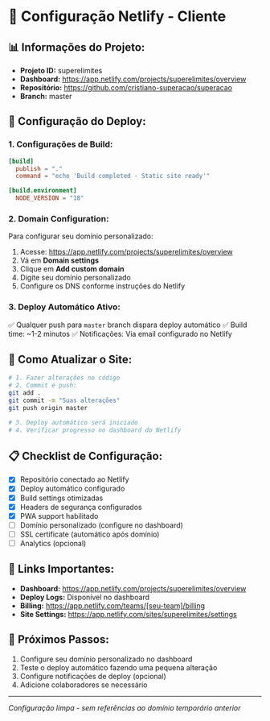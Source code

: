 # 🎯 Configuração Netlify - Cliente

## 📊 Informações do Projeto:
- **Projeto ID:** superelimites
- **Dashboard:** https://app.netlify.com/projects/superelimites/overview
- **Repositório:** https://github.com/cristiano-superacao/superacao
- **Branch:** master

## 🚀 Configuração do Deploy:

### 1. Configurações de Build:
```toml
[build]
  publish = "."
  command = "echo 'Build completed - Static site ready'"

[build.environment]
  NODE_VERSION = "18"
```

### 2. Domain Configuration:
Para configurar seu domínio personalizado:

1. Acesse: https://app.netlify.com/projects/superelimites/overview
2. Vá em **Domain settings**
3. Clique em **Add custom domain**
4. Digite seu domínio personalizado
5. Configure os DNS conforme instruções do Netlify

### 3. Deploy Automático Ativo:
✅ Qualquer push para `master` branch dispara deploy automático
✅ Build time: ~1-2 minutos
✅ Notificações: Via email configurado no Netlify

## 🔧 Como Atualizar o Site:

```bash
# 1. Fazer alterações no código
# 2. Commit e push:
git add .
git commit -m "Suas alterações"
git push origin master

# 3. Deploy automático será iniciado
# 4. Verificar progresso no dashboard do Netlify
```

## 📋 Checklist de Configuração:

- [x] Repositório conectado ao Netlify
- [x] Deploy automático configurado
- [x] Build settings otimizadas
- [x] Headers de segurança configurados
- [x] PWA support habilitado
- [ ] Domínio personalizado (configure no dashboard)
- [ ] SSL certificate (automático após domínio)
- [ ] Analytics (opcional)

## 🔗 Links Importantes:
- **Dashboard:** https://app.netlify.com/projects/superelimites/overview  
- **Deploy Logs:** Disponível no dashboard
- **Billing:** https://app.netlify.com/teams/[seu-team]/billing
- **Site Settings:** https://app.netlify.com/sites/superelimites/settings

## 🎯 Próximos Passos:
1. Configure seu domínio personalizado no dashboard
2. Teste o deploy automático fazendo uma pequena alteração
3. Configure notificações de deploy (opcional)
4. Adicione colaboradores se necessário

---
*Configuração limpa - sem referências ao domínio temporário anterior*